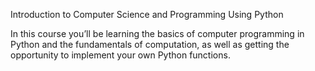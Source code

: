 Introduction to Computer Science and Programming Using Python

In this course you’ll be learning the basics of computer
programming in Python and the fundamentals of computation, as well as getting the
opportunity to implement your own Python functions.
